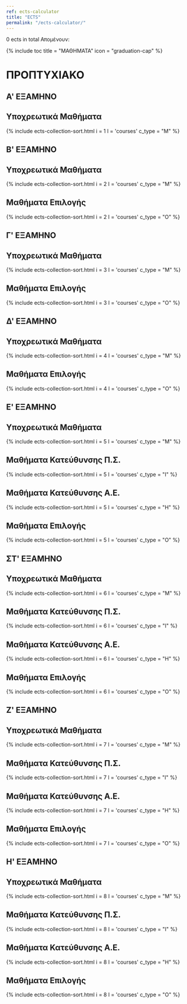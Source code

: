 ```yaml
---
ref: ects-calculator
title: "ECTS"
permalink: "/ects-calculator/"
---
```

<script src="https://ajax.googleapis.com/ajax/libs/jquery/3.5.1/jquery.min.js"></script>
<script type="text/javascript" src="/assets/js/ects.js"></script>
<span id ="toTXT">0</span> <span>ects in total</span>
<span>Απομένουν:  </span><span id="Ta240"></span>

<div id="boxes">
{% include toc title = "ΜΑΘΗΜΑΤΑ" icon = "graduation-cap" %}

# ΠΡΟΠΤΥΧΙΑΚΟ

## **A' ΕΞΑΜΗΝΟ**

## Υποχρεωτικά Μαθήματα

{% include ects-collection-sort.html i = 1 l = 'courses' c_type = "M" %}


## **Β' ΕΞΑΜΗΝΟ**

## Υποχρεωτικά Μαθήματα

{% include ects-collection-sort.html i = 2 l = 'courses' c_type = "M" %}

## Μαθήματα Επιλογής

{% include ects-collection-sort.html i = 2 l = 'courses' c_type = "Ο" %}

## **Γ' ΕΞΑΜΗΝΟ**

## Υποχρεωτικά Μαθήματα

{% include ects-collection-sort.html i = 3 l = 'courses' c_type = "M" %}

## Μαθήματα Επιλογής

{% include ects-collection-sort.html i = 3 l = 'courses' c_type = "Ο" %}

## **Δ' ΕΞΑΜΗΝΟ**

## Υποχρεωτικά Μαθήματα

{% include ects-collection-sort.html i = 4 l = 'courses' c_type = "M" %}

## Μαθήματα Επιλογής

{% include ects-collection-sort.html i = 4 l = 'courses' c_type = "Ο" %}

## **Ε' ΕΞΑΜΗΝΟ**

## Υποχρεωτικά Μαθήματα

{% include ects-collection-sort.html i = 5 l = 'courses' c_type = "M" %}

## Μαθήματα Κατεύθυνσης Π.Σ.

{% include ects-collection-sort.html i = 5 l = 'courses' c_type = "I" %}

## Μαθήματα Κατεύθυνσης Α.Ε.

{% include ects-collection-sort.html i = 5 l = 'courses' c_type = "H" %}

## Μαθήματα Επιλογής

{% include ects-collection-sort.html i = 5 l = 'courses' c_type = "Ο" %}

## **ΣΤ' ΕΞΑΜΗΝΟ**

## Υποχρεωτικά Μαθήματα

{% include ects-collection-sort.html i = 6 l = 'courses' c_type = "M" %}

## Μαθήματα Κατεύθυνσης Π.Σ.

{% include ects-collection-sort.html i = 6 l = 'courses' c_type = "I" %}

## Μαθήματα Κατεύθυνσης Α.Ε.

{% include ects-collection-sort.html i = 6 l = 'courses' c_type = "H" %}

## Μαθήματα Επιλογής

{% include ects-collection-sort.html i = 6 l = 'courses' c_type = "Ο" %}

## **Ζ' ΕΞΑΜΗΝΟ**

## Υποχρεωτικά Μαθήματα

{% include ects-collection-sort.html i = 7 l = 'courses' c_type = "M" %}

## Μαθήματα Κατεύθυνσης Π.Σ.

{% include ects-collection-sort.html i = 7 l = 'courses' c_type = "I" %}

## Μαθήματα Κατεύθυνσης Α.Ε.

{% include ects-collection-sort.html i = 7 l = 'courses' c_type = "H" %}

## Μαθήματα Επιλογής

{% include ects-collection-sort.html i = 7 l = 'courses' c_type = "Ο" %}

## **Η' ΕΞΑΜΗΝΟ**

## Υποχρεωτικά Μαθήματα

{% include ects-collection-sort.html i = 8 l = 'courses' c_type = "M" %}

## Μαθήματα Κατεύθυνσης Π.Σ.

{% include ects-collection-sort.html i = 8 l = 'courses' c_type = "I" %}

## Μαθήματα Κατεύθυνσης Α.Ε.

{% include ects-collection-sort.html i = 8 l = 'courses' c_type = "H" %}

## Μαθήματα Επιλογής

{% include ects-collection-sort.html i = 8 l = 'courses' c_type = "Ο" %}

</div>
